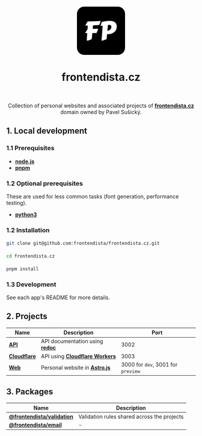 <p align="center">
  <a href="https://frontendista.cz">
    <img src="https://raw.githubusercontent.com/frontendista/frontendista.cz/main/apps/web/public/favicon.svg" alt="Frontendista.cz logo" height="128">
  </a>
  <h1 align="center">frontendista.cz</h1>
  <p align="center">
    <a aria-label="License" href="https://github.com/vercel/next.js/blob/canary/license.md">
      <img alt="" src="https://img.shields.io/badge/Pavel_Sušický-SW Engineer-magenta?style=for-the-badge&labelColor=000000">
    </a>
  </p>
  <p align="center">Collection of personal websites and associated projects of <a href="https://frontendista.cz"><b>frontendista.cz</b></a> domain owned by Pavel Sušický.</p>
</p>

## 1. Local development

### 1.1 Prerequisites

- [**node.js**](https://nodejs.org)
- [**pnpm**](https://pnpm.io)

### 1.2 Optional prerequisites

These are used for less common tasks (font generation, performance testing).

- [**python3**](https://python.org)

### 1.2 **Installation**

```sh
git clone git@github.com:frontendista/frontendista.cz.git

cd frontendista.cz

pnpm install
```

### 1.3 Development

See each app's README for more details.

## 2. Projects

| Name                                | Description                                                                   | Port                               |
| ----------------------------------- | ----------------------------------------------------------------------------- | ---------------------------------- |
| [**API**](./apps/api)               | API documentation using [**redoc**](https://github.com/Redocly/redoc)         | 3002                               |
| [**Cloudflare**](./apps/cloudflare) | API using [**Cloudflare Workers**](https://github.com/cloudflare/workers-sdk) | 3003                               |
| [**Web**](./apps/web)               | Personal website in [**Astro.js**](https://github.com/withastro/astro)        | 3000 for `dev`, 3001 for `preview` |

## 3. Packages

| Name                                | Description                                 |
| ----------------------------------- | ------------------------------------------- |
| [**@frontendista/validation**](./packages/validation) | Validation rules shared across the projects |
| [**@frontendista/email**](./packages/email) | - |
